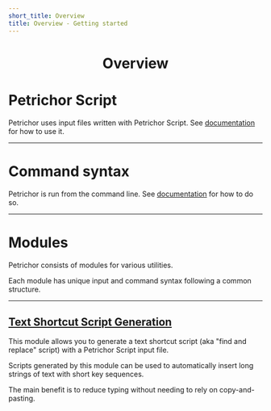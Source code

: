 ```yaml
---
short_title: Overview
title: Overview - Getting started
---
```


<h1 align="center">Overview</h1>

# Petrichor Script

Petrichor uses input files written with Petrichor Script. See [documentation](petrichor-script.md) for how to use it.

---
# Command syntax

Petrichor is run from the command line. See [documentation](command-syntax.md) for how to do so.


---
# Modules

Petrichor consists of modules for various utilities.

Each module has unique input and command syntax following a common structure.

---
## [Text Shortcut Script Generation](../modules/text-shortcut-script-generation/overview.md)

This module allows you to generate a text shortcut script (aka "find and replace" script) with a Petrichor Script input file.

Scripts generated by this module can be used to automatically insert long strings of text with short key sequences.

The main benefit is to reduce typing without needing to rely on copy-and-pasting.
